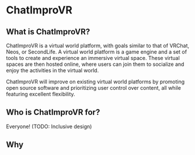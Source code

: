 # ChatImproVR

## What is ChatImproVR?
ChatImproVR is a virtual world platform, with goals similar to that of VRChat, Neos, or SecondLife. A virtual world platform is a game engine and a set of tools to create and experience an immersive virtual space. These virtual spaces are then hosted online, where users can join them to socialize and enjoy the activities in the virtual world.

ChatImproVR will improve on existing virtual world platforms by promoting open source software and prioritizing user control over content, all while featuring excellent flexibility.

## Who is ChatImproVR for?
Everyone! (TODO: Inclusive design)

## Why